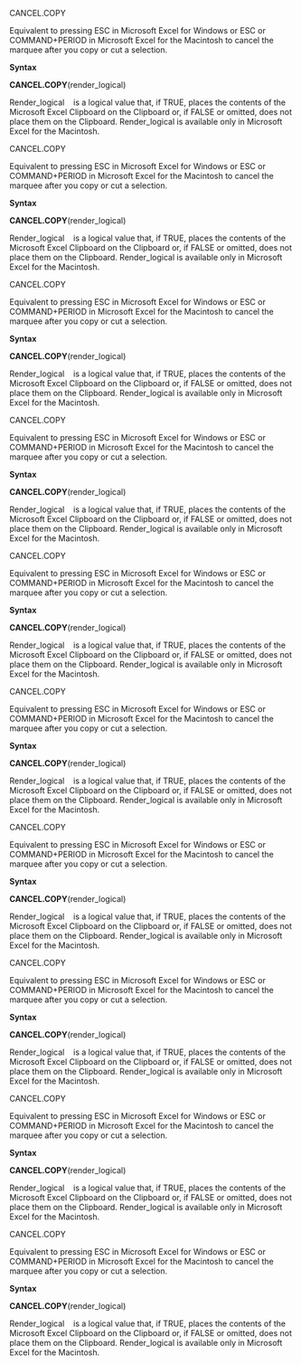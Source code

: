 CANCEL.COPY

Equivalent to pressing ESC in Microsoft Excel for Windows or ESC or
COMMAND+PERIOD in Microsoft Excel for the Macintosh to cancel the
marquee after you copy or cut a selection.

**Syntax**

**CANCEL.COPY**(render\_logical)

Render\_logical    is a logical value that, if TRUE, places the contents
of the Microsoft Excel Clipboard on the Clipboard or, if FALSE or
omitted, does not place them on the Clipboard. Render\_logical is
available only in Microsoft Excel for the Macintosh.


CANCEL.COPY

Equivalent to pressing ESC in Microsoft Excel for Windows or ESC or
COMMAND+PERIOD in Microsoft Excel for the Macintosh to cancel the
marquee after you copy or cut a selection.

**Syntax**

**CANCEL.COPY**(render\_logical)

Render\_logical    is a logical value that, if TRUE, places the contents
of the Microsoft Excel Clipboard on the Clipboard or, if FALSE or
omitted, does not place them on the Clipboard. Render\_logical is
available only in Microsoft Excel for the Macintosh.


CANCEL.COPY

Equivalent to pressing ESC in Microsoft Excel for Windows or ESC or
COMMAND+PERIOD in Microsoft Excel for the Macintosh to cancel the
marquee after you copy or cut a selection.

**Syntax**

**CANCEL.COPY**(render\_logical)

Render\_logical    is a logical value that, if TRUE, places the contents
of the Microsoft Excel Clipboard on the Clipboard or, if FALSE or
omitted, does not place them on the Clipboard. Render\_logical is
available only in Microsoft Excel for the Macintosh.


CANCEL.COPY

Equivalent to pressing ESC in Microsoft Excel for Windows or ESC or
COMMAND+PERIOD in Microsoft Excel for the Macintosh to cancel the
marquee after you copy or cut a selection.

**Syntax**

**CANCEL.COPY**(render\_logical)

Render\_logical    is a logical value that, if TRUE, places the contents
of the Microsoft Excel Clipboard on the Clipboard or, if FALSE or
omitted, does not place them on the Clipboard. Render\_logical is
available only in Microsoft Excel for the Macintosh.


CANCEL.COPY

Equivalent to pressing ESC in Microsoft Excel for Windows or ESC or
COMMAND+PERIOD in Microsoft Excel for the Macintosh to cancel the
marquee after you copy or cut a selection.

**Syntax**

**CANCEL.COPY**(render\_logical)

Render\_logical    is a logical value that, if TRUE, places the contents
of the Microsoft Excel Clipboard on the Clipboard or, if FALSE or
omitted, does not place them on the Clipboard. Render\_logical is
available only in Microsoft Excel for the Macintosh.


CANCEL.COPY

Equivalent to pressing ESC in Microsoft Excel for Windows or ESC or
COMMAND+PERIOD in Microsoft Excel for the Macintosh to cancel the
marquee after you copy or cut a selection.

**Syntax**

**CANCEL.COPY**(render\_logical)

Render\_logical    is a logical value that, if TRUE, places the contents
of the Microsoft Excel Clipboard on the Clipboard or, if FALSE or
omitted, does not place them on the Clipboard. Render\_logical is
available only in Microsoft Excel for the Macintosh.


CANCEL.COPY

Equivalent to pressing ESC in Microsoft Excel for Windows or ESC or
COMMAND+PERIOD in Microsoft Excel for the Macintosh to cancel the
marquee after you copy or cut a selection.

**Syntax**

**CANCEL.COPY**(render\_logical)

Render\_logical    is a logical value that, if TRUE, places the contents
of the Microsoft Excel Clipboard on the Clipboard or, if FALSE or
omitted, does not place them on the Clipboard. Render\_logical is
available only in Microsoft Excel for the Macintosh.


CANCEL.COPY

Equivalent to pressing ESC in Microsoft Excel for Windows or ESC or
COMMAND+PERIOD in Microsoft Excel for the Macintosh to cancel the
marquee after you copy or cut a selection.

**Syntax**

**CANCEL.COPY**(render\_logical)

Render\_logical    is a logical value that, if TRUE, places the contents
of the Microsoft Excel Clipboard on the Clipboard or, if FALSE or
omitted, does not place them on the Clipboard. Render\_logical is
available only in Microsoft Excel for the Macintosh.


CANCEL.COPY

Equivalent to pressing ESC in Microsoft Excel for Windows or ESC or
COMMAND+PERIOD in Microsoft Excel for the Macintosh to cancel the
marquee after you copy or cut a selection.

**Syntax**

**CANCEL.COPY**(render\_logical)

Render\_logical    is a logical value that, if TRUE, places the contents
of the Microsoft Excel Clipboard on the Clipboard or, if FALSE or
omitted, does not place them on the Clipboard. Render\_logical is
available only in Microsoft Excel for the Macintosh.


CANCEL.COPY

Equivalent to pressing ESC in Microsoft Excel for Windows or ESC or
COMMAND+PERIOD in Microsoft Excel for the Macintosh to cancel the
marquee after you copy or cut a selection.

**Syntax**

**CANCEL.COPY**(render\_logical)

Render\_logical    is a logical value that, if TRUE, places the contents
of the Microsoft Excel Clipboard on the Clipboard or, if FALSE or
omitted, does not place them on the Clipboard. Render\_logical is
available only in Microsoft Excel for the Macintosh.


